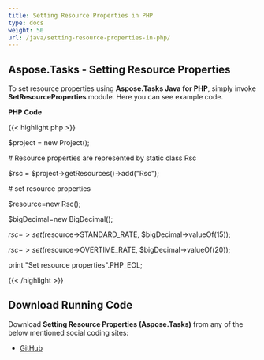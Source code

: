```yaml
---
title: Setting Resource Properties in PHP
type: docs
weight: 50
url: /java/setting-resource-properties-in-php/
---
```


## **Aspose.Tasks - Setting Resource Properties**
To set resource properties using **Aspose.Tasks Java for PHP**, simply invoke **SetResourceProperties** module. Here you can see example code.

**PHP Code**

{{< highlight php >}}

 $project = new Project();

\# Resource properties are represented by static class Rsc

$rsc = $project->getResources()->add("Rsc");

\# set resource properties

$resource=new Rsc();

$bigDecimal=new BigDecimal();

$rsc->set($resource->STANDARD_RATE, $bigDecimal->valueOf(15));

$rsc->set($resource->OVERTIME_RATE, $bigDecimal->valueOf(20));

print "Set resource properties".PHP_EOL;

{{< /highlight >}}
## **Download Running Code**
Download **Setting Resource Properties (Aspose.Tasks)** from any of the below mentioned social coding sites:

- [GitHub](https://github.com/aspose-tasks/Aspose.Tasks-for-Java/blob/master/Plugins/Aspose_Tasks_Java_for_PHP/src/aspose/tasks/WorkingWithResources/SetResourceProperties.php)

